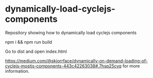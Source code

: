 # dynamically-load-cyclejs-components
Repository showing how to dynamically load cyclejs components

npm i &&
npm run build

Go to dist and open index.html

https://medium.com/@skjorrface/dynamically-on-demand-loading-of-cyclejs-mostjs-components-443c42263038#.7hsp25cvq for more information.
